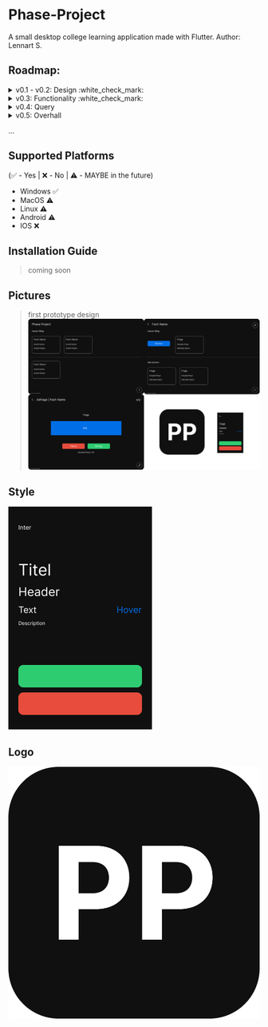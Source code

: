 # Phase-Project
A small desktop college learning application made with Flutter.
Author: Lennart S.

## Roadmap:
<details><summary>v0.1 - v0.2: Design :white_check_mark:</summary>

- Design Preview Build :white_check_mark:

- Manual JSON Loading/Editing Build :white_check_mark:
</details>

<details><summary>v0.3: Functionality :white_check_mark:</summary>

- Adding Moduls & Questions (via UI) :white_check_mark:

- Editing Moduls & Questions (via UI) :white_check_mark:

- Deleting Moduls & Questions (via UI) :white_check_mark:
</details>

<details><summary>v0.4: Query</summary>
- Fixing To Query Today :white_check_mark:

- Implementing Phase System

- Start Query :white_check_mark:
</details>

<details><summary>v0.5: Overhall</summary>
- Change "All Moduls & Questions" Scrolldirection (to vertical)
- About Screen
- Light (KIT) Theme
- English support
</details>

...

## Supported Platforms
(:white_check_mark: - Yes | :x: - No | :warning: - MAYBE in the future)
- Windows :white_check_mark:
- MacOS :warning:
- Linux :warning:
- Android :warning:
- IOS :x:

## Installation Guide
>  coming soon 

## Pictures
> first prototype design
![Alt text](images/Github_Preview.png?raw=false "Preview")

## Style
![Alt text](images/Palette.png?raw=false "Design Palette")

## Logo
![Alt text](images/Icon.png?raw=false "Icon")
